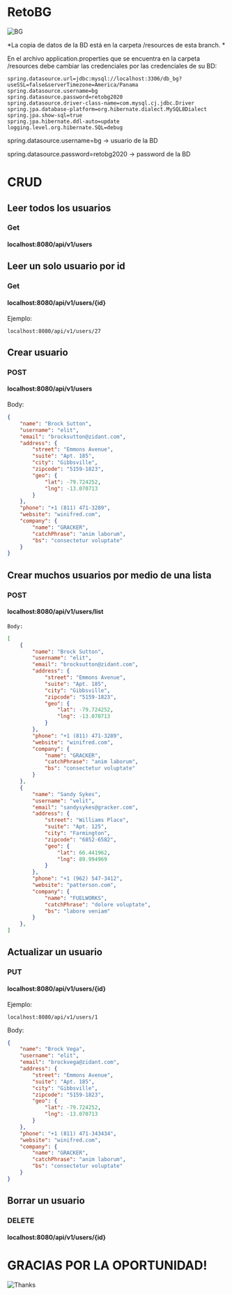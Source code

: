 # RetoBG 

![BG](https://lh3.googleusercontent.com/proxy/UpGiCcNIQnqSO1_RuU2bytKt1-CSfXKKsVfZKUGa7mRxbWw_3pr5rOp0qSiR-BEkUbej53wPxI9P16L1lrFP2tAdEP8oQgNxV2JMmgjhd_cS3E6r_K1LjJXltZje)

*La copia de datos de la BD está en la carpeta /resources de esta branch. *


En el archivo application.properties que se encuentra en la carpeta /resources debe cambiar las credenciales por las credenciales de su BD:


    spring.datasource.url=jdbc:mysql://localhost:3306/db_bg?useSSL=false&serverTimezone=America/Panama
    spring.datasource.username=bg
    spring.datasource.password=retobg2020
    spring.datasource.driver-class-name=com.mysql.cj.jdbc.Driver
    spring.jpa.database-platform=org.hibernate.dialect.MySQL8Dialect
    spring.jpa.show-sql=true
    spring.jpa.hibernate.ddl-auto=update
    logging.level.org.hibernate.SQL=debug

 

spring.datasource.username=bg -> usuario de la BD

spring.datasource.password=retobg2020 -> password de la BD

# CRUD

## Leer todos los usuarios
###  Get
#### localhost:8080/api/v1/users


## Leer un solo usuario por id
###  Get
#### localhost:8080/api/v1/users/{id}
Ejemplo:
	

    localhost:8080/api/v1/users/27

## Crear usuario 

###  POST
#### localhost:8080/api/v1/users

Body:
```json
{
	"name": "Brock Sutton",
	"username": "elit",
	"email": "brocksutton@zidant.com",
	"address": {
		"street": "Emmons Avenue",
		"suite": "Apt. 185",
		"city": "Gibbsville",
		"zipcode": "5159-1823",
		"geo": {
			"lat": -79.724252,
			"lng": -13.070713
		}
	},
	"phone": "+1 (811) 471-3289",
	"website": "winifred.com",
	"company": {
		"name": "GRACKER",
		"catchPhrase": "anim laborum",
		"bs": "consectetur voluptate"
	}
}
```
## Crear muchos usuarios por medio de una lista
###  POST
#### localhost:8080/api/v1/users/list
	Body:
```json
[
	{
		"name": "Brock Sutton",
		"username": "elit",
		"email": "brocksutton@zidant.com",
		"address": {
			"street": "Emmons Avenue",
			"suite": "Apt. 185",
			"city": "Gibbsville",
			"zipcode": "5159-1823",
			"geo": {
				"lat": -79.724252,
				"lng": -13.070713
			}
		},
		"phone": "+1 (811) 471-3289",
		"website": "winifred.com",
		"company": {
			"name": "GRACKER",
			"catchPhrase": "anim laborum",
			"bs": "consectetur voluptate"
		}
	},
	{
		"name": "Sandy Sykes",
		"username": "velit",
		"email": "sandysykes@gracker.com",
		"address": {
			"street": "Williams Place",
			"suite": "Apt. 125",
			"city": "Farmington",
			"zipcode": "6852-6582",
			"geo": {
				"lat": 66.441962,
				"lng": 89.994969
			}
		},
		"phone": "+1 (962) 547-3412",
		"website": "patterson.com",
		"company": {
			"name": "FUELWORKS",
			"catchPhrase": "dolore voluptate",
			"bs": "labore veniam"
		}
	},
]

```
## Actualizar un usuario
###  PUT
#### localhost:8080/api/v1/users/{id}
Ejemplo:
	

    localhost:8080/api/v1/users/1

Body:
```json
{
	"name": "Brock Vega",
	"username": "elit",
	"email": "brockvega@zidant.com",
	"address": {
		"street": "Emmons Avenue",
		"suite": "Apt. 185",
		"city": "Gibbsville",
		"zipcode": "5159-1823",
		"geo": {
			"lat": -79.724252,
			"lng": -13.070713
		}
	},
	"phone": "+1 (811) 471-343434",
	"website": "winifred.com",
	"company": {
		"name": "GRACKER",
		"catchPhrase": "anim laborum",
		"bs": "consectetur voluptate"
	}
}
```
## Borrar un usuario
###  DELETE
#### localhost:8080/api/v1/users/{id}


# GRACIAS POR LA OPORTUNIDAD!
![Thanks](https://i.pinimg.com/originals/e4/26/70/e426702edf874b181aced1e2fa5c6cde.gif)
